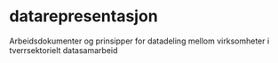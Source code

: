 # datarepresentasjon
Arbeidsdokumenter og prinsipper for datadeling mellom virksomheter i tverrsektorielt datasamarbeid
